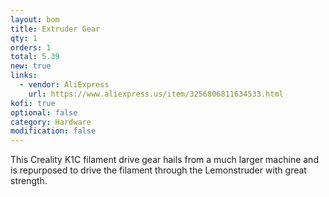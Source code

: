 ```yaml
---
layout: bom
title: Extruder Gear
qty: 1
orders: 1
total: 5.39
new: true
links:
  - vendor: AliExpress
    url: https://www.aliexpress.us/item/3256806811634533.html
kofi: true
optional: false
category: Hardware
modification: false
---
```


This Creality K1C filament drive gear hails from a much larger machine and is repurposed to drive the filament through
the Lemonstruder with great strength.